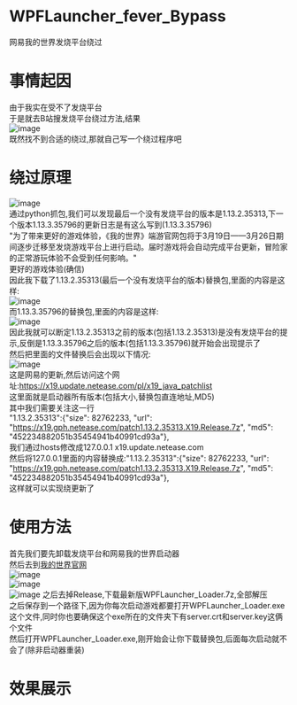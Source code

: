 # WPFLauncher_fever_Bypass
网易我的世界发烧平台绕过<br />
# 事情起因
由于我实在受不了发烧平台<br />
于是就去B站搜发烧平台绕过方法,结果<br />
![image](https://github.com/daijunhaoMinecraft/WPFLauncher_fever_Bypass/assets/121751847/84060f7e-d8ae-443c-8811-ec1251475172)<br />
既然找不到合适的绕过,那就自己写一个绕过程序吧<br />
# 绕过原理
![image](https://github.com/daijunhaoMinecraft/WPFLauncher_fever_Bypass/assets/121751847/a007b889-def1-433b-82b2-231f2ddc13ab)<br />
通过python抓包,我们可以发现最后一个没有发烧平台的版本是1.13.2.35313,下一个版本1.13.3.35796的更新日志是有这么写到(1.13.3.35796)<br />
"为了带来更好的游戏体验，《我的世界》端游官网包将于3月19日——3月26日期间逐步迁移至发烧游戏平台上进行启动。届时游戏将会自动完成平台更新，冒险家的正常游玩体验不会受到任何影响。"<br />
更好的游戏体验(确信)<br />
因此我下载了1.13.2.35313(最后一个没有发烧平台的版本)替换包,里面的内容是这样:<br />
![image](https://github.com/daijunhaoMinecraft/WPFLauncher_fever_Bypass/assets/121751847/a9852b9e-494d-4a35-b591-e5ab66c8ff81)<br />
而1.13.3.35796的替换包,里面的内容是这样:<br />
![image](https://github.com/daijunhaoMinecraft/WPFLauncher_fever_Bypass/assets/121751847/c4c01792-02fe-4f6a-922a-7301666c0e6b)<br />
因此我就可以断定1.13.2.35313之前的版本(包括1.13.2.35313)是没有发烧平台的提示,反倒是1.13.3.35796之后的版本(包括1.13.3.35796)就开始会出现提示了<br />
然后把里面的文件替换后会出现以下情况:<br />
![image](https://github.com/daijunhaoMinecraft/WPFLauncher_fever_Bypass/assets/121751847/55c8faff-1d6d-4399-8b5c-97f92dc22f00)<br />
这是网易的更新,然后访问这个网址:<https://x19.update.netease.com/pl/x19_java_patchlist><br />
这里面就是启动器所有版本(包括大小,替换包直连地址,MD5)<br />
其中我们需要关注这一行<br />
"1.13.2.35313":{"size": 82762233, "url": "https://x19.gph.netease.com/patch1.13.2.35313.X19.Release.7z", "md5": "452234882051b35454941b40991cd93a"},<br />
我们通过hosts修改成127.0.0.1 x19.update.netease.com<br />
然后将127.0.0.1里面的内容替换成:"1.13.2.35313":{"size": 82762233, "url": "https://x19.gph.netease.com/patch1.13.2.35313.X19.Release.7z", "md5": "452234882051b35454941b40991cd93a"},<br />
这样就可以实现绕更新了
# 使用方法
首先我们要先卸载发烧平台和网易我的世界启动器<br />
然后去到[我的世界官网](https://mc.163.com)<br />
![image](https://github.com/daijunhaoMinecraft/WPFLauncher_fever_Bypass/assets/121751847/de904b6c-5b9d-4273-98ce-142ed77a92d9)<br />
![image](https://github.com/daijunhaoMinecraft/WPFLauncher_fever_Bypass/assets/121751847/c1b82f4b-3f1d-4e79-ba10-7ddb1e5d533e)<br />
![image](https://github.com/daijunhaoMinecraft/WPFLauncher_fever_Bypass/assets/121751847/6c2738f3-c18c-4cc3-b2de-f88ea4d5c03e)
之后去掉Release,下载最新版WPFLauncher_Loader.7z,全部解压<br />
之后保存到一个路径下,因为你每次启动游戏都要打开WPFLauncher_Loader.exe这个文件,同时你也要确保这个exe所在的文件夹下有server.crt和server.key这俩个文件<br />
然后打开WPFLauncher_Loader.exe,刚开始会让你下载替换包,后面每次启动就不会了(除非启动器重装)
# 效果展示
